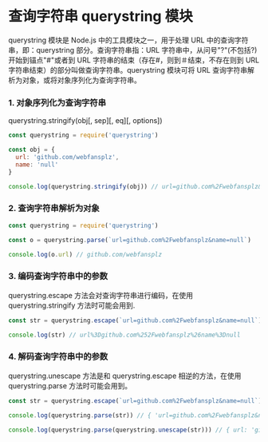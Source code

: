 # 查询字符串 querystring 模块

querystring 模块是 Node.js 中的工具模块之一，用于处理 URL 中的查询字符串，即：querystring 部分。查询字符串指：URL 字符串中，从问号"?"(不包括?)开始到锚点"#"或者到 URL 字符串的结束（存在#，则到＃结束，不存在则到 URL 字符串结束）的部分叫做查询字符串。querystring 模块可将 URL 查询字符串解析为对象，或将对象序列化为查询字符串。

### 1. 对象序列化为查询字符串

querystring.stringify(obj[, sep][, eq][, options])

```js
const querystring = require('querystring')

const obj = {
  url: 'github.com/webfansplz',
  name: 'null'
}

console.log(querystring.stringify(obj)) // url=github.com%2Fwebfansplz&name=null
```

### 2. 查询字符串解析为对象

```js
const querystring = require('querystring')

const o = querystring.parse(`url=github.com%2Fwebfansplz&name=null`)

console.log(o.url) // github.com/webfansplz
```

### 3. 编码查询字符串中的参数

querystring.escape 方法会对查询字符串进行编码，在使用 querystring.stringify 方法时可能会用到.

```js
const str = querystring.escape(`url=github.com%2Fwebfansplz&name=null`)

console.log(str) // url%3Dgithub.com%252Fwebfansplz%26name%3Dnull
```

### 4. 解码查询字符串中的参数

querystring.unescape 方法是和 querystring.escape 相逆的方法，在使用 querystring.parse 方法时可能会用到。

```js
const str = querystring.escape(`url=github.com%2Fwebfansplz&name=null`)

console.log(querystring.parse(str)) // { 'url=github.com%2Fwebfansplz&name=null': '' } ✖️

console.log(querystring.parse(querystring.unescape(str))) // { url: 'github.com/webfansplz', name: 'null' }
```
